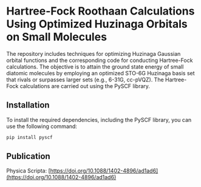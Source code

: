 # Hartree-Fock Roothaan Calculations Using Optimized Huzinaga Orbitals on Small Molecules

The repository includes techniques for optimizing Huzinaga Gaussian orbital functions and the corresponding code for conducting Hartree-Fock calculations. The objective is to attain the ground state energy of small diatomic molecules by employing an optimized STO-6G Huzinaga basis set that rivals or surpasses larger sets (e.g., 6-31G, cc-pVQZ). The Hartree-Fock calculations are carried out using the PySCF library.

## Installation

To install the required dependencies, including the PySCF library, you can use the following command:

```bash
pip install pyscf
```

## Publication
Physica Scripta:
[https://doi.org/10.1088/1402-4896/ad1ad6](https://doi.org/10.1088/1402-4896/ad1ad6)
